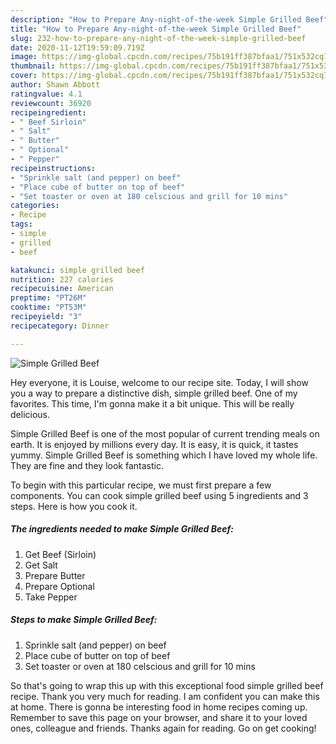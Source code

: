 ```yaml
---
description: "How to Prepare Any-night-of-the-week Simple Grilled Beef"
title: "How to Prepare Any-night-of-the-week Simple Grilled Beef"
slug: 232-how-to-prepare-any-night-of-the-week-simple-grilled-beef
date: 2020-11-12T19:59:09.719Z
image: https://img-global.cpcdn.com/recipes/75b191ff387bfaa1/751x532cq70/simple-grilled-beef-recipe-main-photo.jpg
thumbnail: https://img-global.cpcdn.com/recipes/75b191ff387bfaa1/751x532cq70/simple-grilled-beef-recipe-main-photo.jpg
cover: https://img-global.cpcdn.com/recipes/75b191ff387bfaa1/751x532cq70/simple-grilled-beef-recipe-main-photo.jpg
author: Shawn Abbott
ratingvalue: 4.1
reviewcount: 36920
recipeingredient:
- " Beef Sirloin"
- " Salt"
- " Butter"
- " Optional"
- " Pepper"
recipeinstructions:
- "Sprinkle salt (and pepper) on beef"
- "Place cube of butter on top of beef"
- "Set toaster or oven at 180 celscious and grill for 10 mins"
categories:
- Recipe
tags:
- simple
- grilled
- beef

katakunci: simple grilled beef 
nutrition: 227 calories
recipecuisine: American
preptime: "PT26M"
cooktime: "PT53M"
recipeyield: "3"
recipecategory: Dinner

---
```



![Simple Grilled Beef](https://img-global.cpcdn.com/recipes/75b191ff387bfaa1/751x532cq70/simple-grilled-beef-recipe-main-photo.jpg)

Hey everyone, it is Louise, welcome to our recipe site. Today, I will show you a way to prepare a distinctive dish, simple grilled beef. One of my favorites. This time, I'm gonna make it a bit unique. This will be really delicious.



Simple Grilled Beef is one of the most popular of current trending meals on earth. It is enjoyed by millions every day. It is easy, it is quick, it tastes yummy. Simple Grilled Beef is something which I have loved my whole life. They are fine and they look fantastic.


To begin with this particular recipe, we must first prepare a few components. You can cook simple grilled beef using 5 ingredients and 3 steps. Here is how you cook it.

<!--inarticleads1-->

##### The ingredients needed to make Simple Grilled Beef:

1. Get  Beef (Sirloin)
1. Get  Salt
1. Prepare  Butter
1. Prepare  Optional
1. Take  Pepper




<!--inarticleads2-->

##### Steps to make Simple Grilled Beef:

1. Sprinkle salt (and pepper) on beef
1. Place cube of butter on top of beef
1. Set toaster or oven at 180 celscious and grill for 10 mins




So that's going to wrap this up with this exceptional food simple grilled beef recipe. Thank you very much for reading. I am confident you can make this at home. There is gonna be interesting food in home recipes coming up. Remember to save this page on your browser, and share it to your loved ones, colleague and friends. Thanks again for reading. Go on get cooking!
